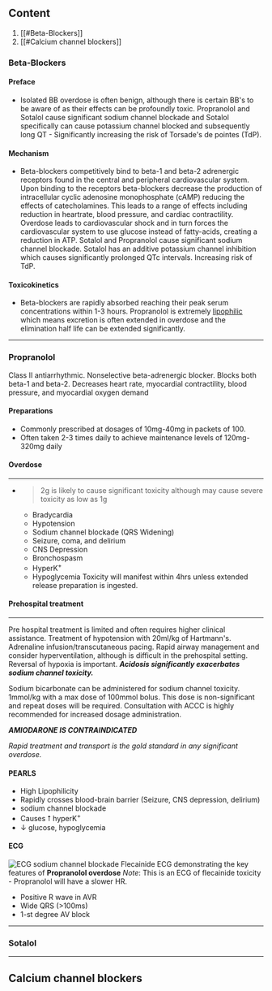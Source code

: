 ## Content
1. [[#Beta-Blockers]]
2. [[#Calcium channel blockers]]

### Beta-Blockers

#### Preface
- Isolated BB overdose is often benign, although there is certain BB's to be aware of as their effects can be profoundly toxic. Propranolol and Sotalol cause significant sodium channel blockade and Sotalol specifically can cause potassium channel blocked and subsequently long QT - Significantly increasing the risk of Torsade's de pointes (TdP).
#### Mechanism
- Beta-blockers competitively bind to beta-1 and beta-2 adrenergic receptors found in the central and peripheral cardiovascular system. Upon binding to the receptors beta-blockers decrease the production of intracellular cyclic adenosine monophosphate (cAMP) reducing the effects of catecholamines. This leads to a range of effects including reduction in heartrate, blood pressure, and cardiac contractility. Overdose leads to cardiovascular shock and in turn forces the cardiovascular system to use glucose instead of fatty-acids, creating a reduction in ATP. Sotalol and Propranolol cause significant sodium channel blockade. Sotalol has an additive potassium channel inhibition which causes significantly prolonged QTc intervals. Increasing risk of TdP. 
#### Toxicokinetics
- Beta-blockers are rapidly absorbed reaching their peak serum concentrations within 1-3 hours. Propranolol is extremely <ins>lipophilic</ins> which means excretion is often extended in overdose and the elimination half life can be extended significantly.
---
### Propranolol
Class II antiarrhythmic. Nonselective beta-adrenergic blocker. Blocks both beta-1 and beta-2. Decreases heart rate, myocardial contractility, blood pressure, and myocardial oxygen demand
#### Preparations
- Commonly prescribed at dosages of 10mg-40mg in packets of 100. 
- Often taken 2-3 times daily to achieve maintenance levels of 120mg-320mg daily
#### Overdose
---
- >2g is likely to cause significant toxicity although may cause severe toxicity as low as 1g
	- Bradycardia
	- Hypotension
	- Sodium channel blockade (QRS Widening)
	- Seizure, coma, and delirium
	- CNS Depression
	- Bronchospasm
	- HyperK<sup>+</sup>
	- Hypoglycemia
Toxicity will manifest within 4hrs unless extended release preparation is ingested. 

#### Prehospital treatment
----
Pre hospital treatment is limited and often requires higher clinical assistance. Treatment of hypotension with 20ml/kg of Hartmann's. Adrenaline infusion/transcutaneous pacing. Rapid airway management and consider hyperventilation, although is difficult in the prehospital setting. Reversal of hypoxia is important. ***Acidosis significantly exacerbates sodium channel toxicity.***

Sodium bicarbonate can be administered for sodium channel toxicity. 1mmol/kg with a max dose of 100mmol bolus. This dose is non-significant and repeat doses will be required. Consultation with ACCC is highly recommended for increased dosage administration.

***AMIODARONE IS CONTRAINDICATED***

*Rapid treatment and transport is the gold standard in any significant overdose.*
#### PEARLS
- High Lipophilicity
- Rapidly crosses blood-brain barrier (Seizure, CNS depression, delirium)
- sodium channel blockade
- Causes ⭡ hyperK<sup>+</sup>
- ↓ glucose, hypoglycemia
#### ECG

![ECG sodium channel blockade Flecainide](https://litfl.com/wp-content/uploads/2018/08/ECG-sodium-channel-blockade-flecanide-1024x534.jpg)
ECG demonstrating the key features of **Propranolol overdose**
*Note*: This is an ECG of flecainide toxicity - Propranolol will have a slower HR.
- Positive R wave in AVR
- Wide QRS (>100ms)
- 1-st degree AV block
- ---
### Sotalol

---
## Calcium channel blockers